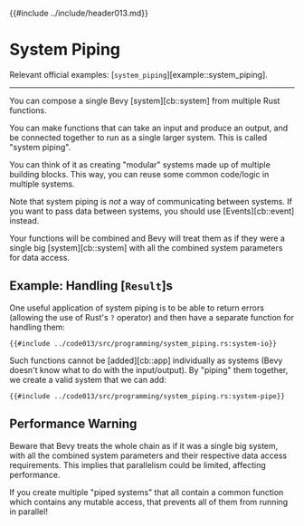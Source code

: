 {{#include ../include/header013.md}}

# System Piping

Relevant official examples:
[`system_piping`][example::system_piping].

---

You can compose a single Bevy [system][cb::system] from multiple Rust functions.

You can make functions that can take an input and produce an output, and be
connected together to run as a single larger system. This is called "system piping".

You can think of it as creating "modular" systems made up of multiple building
blocks. This way, you can reuse some common code/logic in multiple systems.

Note that system piping is *not* a way of communicating between systems.
If you want to pass data between systems, you should use [Events][cb::event]
instead.

Your functions will be combined and Bevy will treat them as if they were a
single big [system][cb::system] with all the combined system parameters for
data access.

## Example: Handling [`Result`]s

One useful application of system piping is to be able to return errors (allowing
the use of Rust's `?` operator) and then have a separate function for handling
them:

```rust,no_run,noplayground
{{#include ../code013/src/programming/system_piping.rs:system-io}}
```

Such functions cannot be [added][cb::app] individually as systems (Bevy
doesn't know what to do with the input/output). By "piping" them together,
we create a valid system that we can add:

```rust,no_run,noplayground
{{#include ../code013/src/programming/system_piping.rs:system-pipe}}
```

## Performance Warning

Beware that Bevy treats the whole chain as if it was a single big system, with
all the combined system parameters and their respective data access
requirements. This implies that parallelism could be limited, affecting
performance.

If you create multiple "piped systems" that all contain a common function which
contains any mutable access, that prevents all of them from running in parallel!
